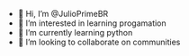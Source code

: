 - 👋 Hi, I’m @JulioPrimeBR
- 👀 I’m interested in learning progamation
- 🌱 I’m currently learning python
- 💞️ I’m looking to collaborate on communities


<!---
JulioPrimeBR/JulioPrimeBR is a ✨ special ✨ repository because its `README.md` (this file) appears on your GitHub profile.
You can click the Preview link to take a look at your changes.
--->

